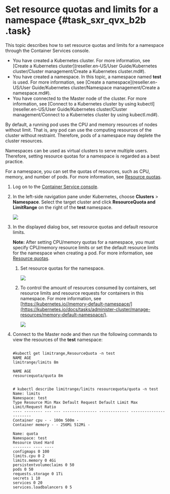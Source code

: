 # Set resource quotas and limits for a namespace {#task_sxr_qvx_b2b .task}

This topic describes how to set resource quotas and limits for a namespace through the Container Services console.

-   You have created a Kubernetes cluster. For more information, see [Create a Kubernetes cluster](reseller.en-US/User Guide/Kubernetes cluster/Cluster management/Create a Kubernetes cluster.md#).
-   You have created a namespace. In this topic, a namespace named **test** is used. For more information, see [Create a namespace](reseller.en-US/User Guide/Kubernetes cluster/Namespace management/Create a namespace.md#).
-   You have connected to the Master node of the cluster. For more information, see [Connect to a Kubernetes cluster by using kubectl](reseller.en-US/User Guide/Kubernetes cluster/Cluster management/Connect to a Kubernetes cluster by using kubectl.md#).

By default, a running pod uses the CPU and memory resources of nodes without limit. That is, any pod can use the computing resources of the cluster without restraint. Therefore, pods of a namespace may deplete the cluster resources.

Namespaces can be used as virtual clusters to serve multiple users. Therefore, setting resource quotas for a namespace is regarded as a best practice.

For a namespace, you can set the quotas of resources, such as CPU, memory, and number of pods. For more information, see [Resource quotas](https://kubernetes.io/docs/concepts/policy/resource-quotas/).

1.  Log on to the [Container Service console](https://partners-intl.console.aliyun.com/#/cs). 
2.  In the left-side navigation pane under Kubernetes, choose **Clusters** \> **Namespace**. Select the target cluster and click **ResourceQuota and LimitRange** on the right of the **test** namespace. 

    ![](http://static-aliyun-doc.oss-cn-hangzhou.aliyuncs.com/assets/img/18855/154996471810706_en-US.png)

3.  In the displayed dialog box, set resource quotas and default resource limits. 

    **Note:** After setting CPU/memory quotas for a namespace, you must specify CPU/memory resource limits or set the default resource limits for the namespace when creating a pod. For more information, see [Resource quotas](https://kubernetes.io/docs/concepts/policy/resource-quotas/?spm=5176.2020520152.0.0.1b5c16ddobysw3).

    1.  Set resource quotas for the namespace. 

        ![](http://static-aliyun-doc.oss-cn-hangzhou.aliyuncs.com/assets/img/18855/154996471810707_en-US.png)

    2.  To control the amount of resources consumed by containers, set resource limits and resource requests for containers in this namespace. For more information, see [https://kubernetes.io//memory-default-namespace/](https://kubernetes.io/docs/tasks/administer-cluster/manage-resources/memory-default-namespace/). 

        ![](http://static-aliyun-doc.oss-cn-hangzhou.aliyuncs.com/assets/img/18855/154996471811268_en-US.png)

4.  Connect to the Master node and then run the following commands to view the resources of the **test** namespace: 

    ```
    
    #kubectl get limitrange,ResourceQuota -n test
    NAME AGE
    limitrange/limits 8m
    
    NAME AGE
    resourcequota/quota 8m
    
    
    # kubectl describe limitrange/limits resourcequota/quota -n test
    Name: limits
    Namespace: test
    Type Resource Min Max Default Request Default Limit Max Limit/Request Ratio
    ---- -------- --- --- --------------- ------------- -----------------------
    Container cpu - - 100m 500m -
    Container memory - - 256Mi 512Mi -
    
    Name: quota
    Namespace: test
    Resource Used Hard
    -------- ---- ----
    configmaps 0 100
    limits.cpu 0 2
    limits.memory 0 4Gi
    persistentvolumeclaims 0 50
    pods 0 50
    requests.storage 0 1Ti
    secrets 1 10
    services 0 20
    services.loadbalancers 0 5
    
    ```


